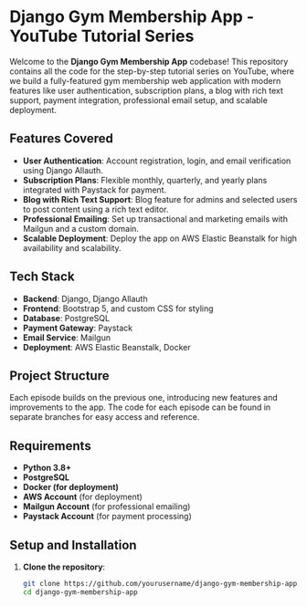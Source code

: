 # Django Gym Membership App - YouTube Tutorial Series

Welcome to the **Django Gym Membership App** codebase! This repository contains all the code for the step-by-step tutorial series on YouTube, where we build a fully-featured gym membership web application with modern features like user authentication, subscription plans, a blog with rich text support, payment integration, professional email setup, and scalable deployment.

## Features Covered
- **User Authentication**: Account registration, login, and email verification using Django Allauth.
- **Subscription Plans**: Flexible monthly, quarterly, and yearly plans integrated with Paystack for payment.
- **Blog with Rich Text Support**: Blog feature for admins and selected users to post content using a rich text editor.
- **Professional Emailing**: Set up transactional and marketing emails with Mailgun and a custom domain.
- **Scalable Deployment**: Deploy the app on AWS Elastic Beanstalk for high availability and scalability.

## Tech Stack
- **Backend**: Django, Django Allauth
- **Frontend**: Bootstrap 5, and custom CSS for styling
- **Database**: PostgreSQL
- **Payment Gateway**: Paystack
- **Email Service**: Mailgun
- **Deployment**: AWS Elastic Beanstalk, Docker

## Project Structure
Each episode builds on the previous one, introducing new features and improvements to the app. The code for each episode can be found in separate branches for easy access and reference.

## Requirements
- **Python 3.8+**
- **PostgreSQL**
- **Docker (for deployment)**
- **AWS Account** (for deployment)
- **Mailgun Account** (for professional emailing)
- **Paystack Account** (for payment processing)

## Setup and Installation
1. **Clone the repository**:
   ```bash
   git clone https://github.com/yourusername/django-gym-membership-app.git
   cd django-gym-membership-app
